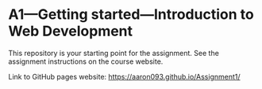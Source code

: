 # A1—Getting started—Introduction to Web Development

This repository is your starting point for the assignment. See the assignment instructions on the course website.

Link to GitHub pages website: https://aaron093.github.io/Assignment1/